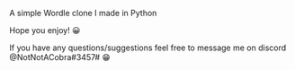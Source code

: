 A simple Wordle clone I made in Python

Hope you enjoy! 😀

If you have any questions/suggestions feel free to message me on discord @NotNotACobra#3457# 😁
